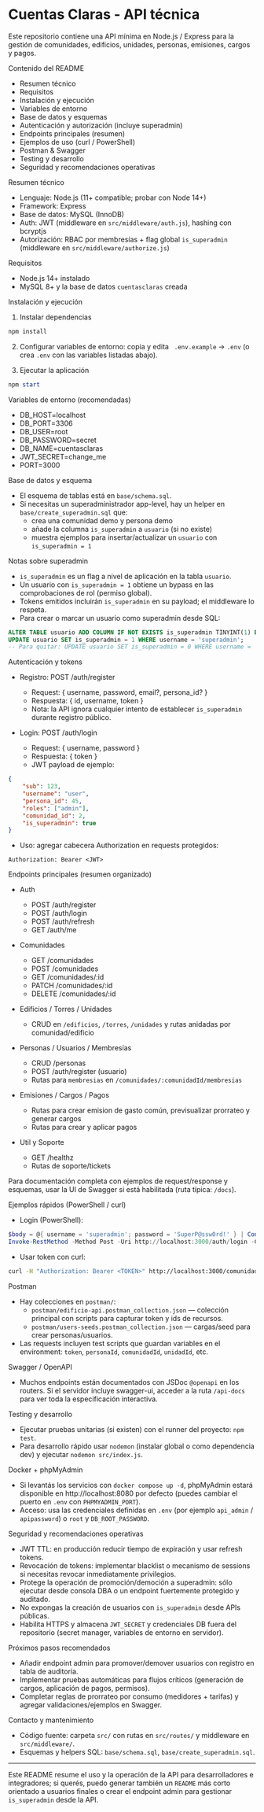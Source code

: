 # Cuentas Claras - API técnica

Este repositorio contiene una API mínima en Node.js / Express para la gestión de comunidades, edificios, unidades, personas, emisiones, cargos y pagos.

Contenido del README
- Resumen técnico
- Requisitos
- Instalación y ejecución
- Variables de entorno
- Base de datos y esquemas
- Autenticación y autorización (incluye superadmin)
- Endpoints principales (resumen)
- Ejemplos de uso (curl / PowerShell)
- Postman & Swagger
- Testing y desarrollo
- Seguridad y recomendaciones operativas

Resumen técnico
- Lenguaje: Node.js (11+ compatible; probar con Node 14+)
- Framework: Express
- Base de datos: MySQL (InnoDB)
- Auth: JWT (middleware en `src/middleware/auth.js`), hashing con bcryptjs
- Autorización: RBAC por membresías + flag global `is_superadmin` (middleware en `src/middleware/authorize.js`)

Requisitos
- Node.js 14+ instalado
- MySQL 8+ y la base de datos `cuentasclaras` creada

Instalación y ejecución
1. Instalar dependencias

```powershell
npm install
```

2. Configurar variables de entorno: copia y edita ` .env.example` -> `.env` (o crea `.env` con las variables listadas abajo).

3. Ejecutar la aplicación

```powershell
npm start
```

Variables de entorno (recomendadas)
- DB_HOST=localhost
- DB_PORT=3306
- DB_USER=root
- DB_PASSWORD=secret
- DB_NAME=cuentasclaras
- JWT_SECRET=change_me
- PORT=3000

Base de datos y esquema
- El esquema de tablas está en `base/schema.sql`.
- Si necesitas un superadministrador app-level, hay un helper en `base/create_superadmin.sql` que:
	- crea una comunidad demo y persona demo
	- añade la columna `is_superadmin` a `usuario` (si no existe)
	- muestra ejemplos para insertar/actualizar un `usuario` con `is_superadmin = 1`

Notas sobre superadmin
- `is_superadmin` es un flag a nivel de aplicación en la tabla `usuario`.
- Un usuario con `is_superadmin = 1` obtiene un bypass en las comprobaciones de rol (permiso global).
- Tokens emitidos incluirán `is_superadmin` en su payload; el middleware lo respeta.
- Para crear o marcar un usuario como superadmin desde SQL:

```sql
ALTER TABLE usuario ADD COLUMN IF NOT EXISTS is_superadmin TINYINT(1) DEFAULT 0;
UPDATE usuario SET is_superadmin = 1 WHERE username = 'superadmin';
-- Para quitar: UPDATE usuario SET is_superadmin = 0 WHERE username = 'superadmin';
```

Autenticación y tokens
- Registro: POST /auth/register
	- Request: { username, password, email?, persona_id? }
	- Respuesta: { id, username, token }
	- Nota: la API ignora cualquier intento de establecer `is_superadmin` durante registro público.

- Login: POST /auth/login
	- Request: { username, password }
	- Respuesta: { token }
	- JWT payload de ejemplo:

```json
{
	"sub": 123,
	"username": "user",
	"persona_id": 45,
	"roles": ["admin"],
	"comunidad_id": 2,
	"is_superadmin": true
}
```

- Uso: agregar cabecera Authorization en requests protegidos:

```
Authorization: Bearer <JWT>
```

Endpoints principales (resumen organizado)
- Auth
	- POST /auth/register
	- POST /auth/login
	- POST /auth/refresh
	- GET  /auth/me

- Comunidades
	- GET  /comunidades
	- POST /comunidades
	- GET  /comunidades/:id
	- PATCH /comunidades/:id
	- DELETE /comunidades/:id

- Edificios / Torres / Unidades
	- CRUD en `/edificios`, `/torres`, `/unidades` y rutas anidadas por comunidad/edificio

- Personas / Usuarios / Membresías
	- CRUD /personas
	- POST /auth/register (usuario)
	- Rutas para `membresias` en `/comunidades/:comunidadId/membresias`

- Emisiones / Cargos / Pagos
	- Rutas para crear emision de gasto común, previsualizar prorrateo y generar cargos
	- Rutas para crear y aplicar pagos

- Util y Soporte
	- GET /healthz
	- Rutas de soporte/tickets

Para documentación completa con ejemplos de request/response y esquemas, usar la UI de Swagger si está habilitada (ruta típica: `/docs`).

Ejemplos rápidos (PowerShell / curl)
- Login (PowerShell):

```powershell
$body = @{ username = 'superadmin'; password = 'SuperP@ssw0rd!' } | ConvertTo-Json
Invoke-RestMethod -Method Post -Uri http://localhost:3000/auth/login -ContentType 'application/json' -Body $body
```

- Usar token con curl:

```bash
curl -H "Authorization: Bearer <TOKEN>" http://localhost:3000/comunidades
```

Postman
- Hay colecciones en `postman/`:
	- `postman/edificio-api.postman_collection.json` — colección principal con scripts para capturar token y ids de recursos.
	- `postman/users-seeds.postman_collection.json` — cargas/seed para crear personas/usuarios.
- Las requests incluyen test scripts que guardan variables en el environment: `token`, `personaId`, `comunidadId`, `unidadId`, etc.

Swagger / OpenAPI
- Muchos endpoints están documentados con JSDoc `@openapi` en los routers. Si el servidor incluye swagger-ui, acceder a la ruta `/api-docs` para ver toda la especificación interactiva.

Testing y desarrollo
- Ejecutar pruebas unitarias (si existen) con el runner del proyecto: `npm test`.
- Para desarrollo rápido usar `nodemon` (instalar global o como dependencia dev) y ejecutar `nodemon src/index.js`.


Docker + phpMyAdmin
- Si levantás los servicios con `docker compose up -d`, phpMyAdmin estará disponible en http://localhost:8080 por defecto (puedes cambiar el puerto en `.env` con `PHPMYADMIN_PORT`).
- Acceso: usa las credenciales definidas en `.env` (por ejemplo `api_admin` / `apipassword`) o `root` y `DB_ROOT_PASSWORD`.

Seguridad y recomendaciones operativas
- JWT TTL: en producción reducir tiempo de expiración y usar refresh tokens.
- Revocación de tokens: implementar blacklist o mecanismo de sessions si necesitas revocar inmediatamente privilegios.
- Protege la operación de promoción/democión a superadmin: sólo ejecutar desde consola DBA o un endpoint fuertemente protegido y auditado.
- No expongas la creación de usuarios con `is_superadmin` desde APIs públicas.
- Habilita HTTPS y almacena `JWT_SECRET` y credenciales DB fuera del repositorio (secret manager, variables de entorno en servidor).

Próximos pasos recomendados
- Añadir endpoint admin para promover/demover usuarios con registro en tabla de auditoría.
- Implementar pruebas automáticas para flujos críticos (generación de cargos, aplicación de pagos, permisos).
- Completar reglas de prorrateo por consumo (medidores + tarifas) y agregar validaciones/ejemplos en Swagger.

Contacto y mantenimiento
- Código fuente: carpeta `src/` con rutas en `src/routes/` y middleware en `src/middleware/`.
- Esquemas y helpers SQL: `base/schema.sql`, `base/create_superadmin.sql`.

---

Este README resume el uso y la operación de la API para desarrolladores e integradores; si querés, puedo generar también un `README` más corto orientado a usuarios finales o crear el endpoint admin para gestionar `is_superadmin` desde la API.

